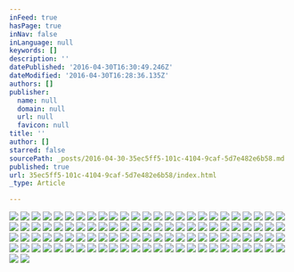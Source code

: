 ```yaml
---
inFeed: true
hasPage: true
inNav: false
inLanguage: null
keywords: []
description: ''
datePublished: '2016-04-30T16:30:49.246Z'
dateModified: '2016-04-30T16:28:36.135Z'
authors: []
publisher:
  name: null
  domain: null
  url: null
  favicon: null
title: ''
author: []
starred: false
sourcePath: _posts/2016-04-30-35ec5ff5-101c-4104-9caf-5d7e482e6b58.md
published: true
url: 35ec5ff5-101c-4104-9caf-5d7e482e6b58/index.html
_type: Article

---
```

![](https://the-grid-user-content.s3-us-west-2.amazonaws.com/fef168e2-ce46-4fa7-b97b-897266a2dcf0.jpg)
![](https://the-grid-user-content.s3-us-west-2.amazonaws.com/d3ffd1af-da94-4205-8c46-065b6c47dd6f.jpg)
![](https://the-grid-user-content.s3-us-west-2.amazonaws.com/7524df3f-fc3d-4f4b-bc58-8b5aa63a5019.jpg)
![](https://the-grid-user-content.s3-us-west-2.amazonaws.com/cbab4def-5f67-417d-9152-3d9406de57f9.jpg)
![](https://the-grid-user-content.s3-us-west-2.amazonaws.com/1cc4e434-d0f8-4a69-b69c-f3cb5b4c3ef3.jpg)
![](https://the-grid-user-content.s3-us-west-2.amazonaws.com/56c7750c-661d-4322-9614-1d52a796022a.jpg)
![](https://the-grid-user-content.s3-us-west-2.amazonaws.com/d4e8ed0a-923e-4c9a-b395-72da2f222321.jpg)
![](https://the-grid-user-content.s3-us-west-2.amazonaws.com/a9887a35-52c6-41e8-a825-68114620fdd9.jpg)
![](https://the-grid-user-content.s3-us-west-2.amazonaws.com/d663ba69-0429-4d0b-bfaf-2edba99a2eee.jpg)
![](https://the-grid-user-content.s3-us-west-2.amazonaws.com/506fcfa6-61cb-4142-8216-0bc812a323ca.jpg)
![](https://the-grid-user-content.s3-us-west-2.amazonaws.com/9e53753a-8341-4ca2-969b-f746f295d391.jpg)
![](https://the-grid-user-content.s3-us-west-2.amazonaws.com/7b2e1023-1b48-4ca2-a3e2-b3edf7d5dfbb.jpg)
![](https://the-grid-user-content.s3-us-west-2.amazonaws.com/82d98767-93f6-4fa2-8383-84f358d0395f.jpg)
![](https://the-grid-user-content.s3-us-west-2.amazonaws.com/c16d8836-13c8-40c7-9364-3fc88e9cb92a.jpg)
![](https://the-grid-user-content.s3-us-west-2.amazonaws.com/5898f8b3-1f58-438f-8e70-1cd39eba02b5.jpg)
![](https://the-grid-user-content.s3-us-west-2.amazonaws.com/31d467de-b45b-499d-bcd4-e486ad21e681.jpg)
![](https://the-grid-user-content.s3-us-west-2.amazonaws.com/4dd80c6b-a016-42d4-8b62-2f27bca5aeb2.jpg)
![](https://the-grid-user-content.s3-us-west-2.amazonaws.com/2ecce21e-5485-41e5-b4b4-89ff95e6d98d.jpg)
![](https://the-grid-user-content.s3-us-west-2.amazonaws.com/9166a151-642f-46bc-ae03-4f2aa35436c3.jpg)
![](https://the-grid-user-content.s3-us-west-2.amazonaws.com/bf5ea3ba-8908-4d0a-89dd-106cd5ae2ca7.jpg)
![](https://the-grid-user-content.s3-us-west-2.amazonaws.com/ad0fca6a-f5a3-4d32-a049-5ef6ef04cfab.jpg)
![](https://the-grid-user-content.s3-us-west-2.amazonaws.com/873a3103-6b26-4162-9b05-5c6baa287e8f.jpg)
![](https://the-grid-user-content.s3-us-west-2.amazonaws.com/21e4d2f8-d5d1-4018-a9b4-d1ab7848c553.jpg)
![](https://the-grid-user-content.s3-us-west-2.amazonaws.com/55dc23f1-8b74-4cf2-84e1-0c1f171ca5af.jpg)
![](https://the-grid-user-content.s3-us-west-2.amazonaws.com/7207f847-66a2-4087-b897-c236cabc0085.jpg)
![](https://the-grid-user-content.s3-us-west-2.amazonaws.com/70240c87-58a2-4a55-a246-efc478285ebf.jpg)
![](https://the-grid-user-content.s3-us-west-2.amazonaws.com/0a9e622e-c6c3-4a94-8651-21387be20cc0.jpg)
![](https://the-grid-user-content.s3-us-west-2.amazonaws.com/8b654d5d-2b25-40c9-a905-0d637c499d64.jpg)
![](https://the-grid-user-content.s3-us-west-2.amazonaws.com/e5494df7-674c-4d3c-9e48-965db81ff4bc.jpg)
![](https://the-grid-user-content.s3-us-west-2.amazonaws.com/41671502-593c-44fc-a118-c6e5f3c48188.jpg)
![](https://the-grid-user-content.s3-us-west-2.amazonaws.com/9a5b702b-aa7d-46e9-8755-967af5d48343.jpg)
![](https://the-grid-user-content.s3-us-west-2.amazonaws.com/931a9867-b9a6-4569-8420-2e84b4ec9d7a.jpg)
![](https://the-grid-user-content.s3-us-west-2.amazonaws.com/c097c9c9-872a-44ba-a739-bfbdcc246a44.jpg)
![](https://the-grid-user-content.s3-us-west-2.amazonaws.com/584f8227-4d33-4655-bdbb-612b7b8d86a6.jpg)
![](https://the-grid-user-content.s3-us-west-2.amazonaws.com/d325e2a2-ca19-4692-b6b9-ad4efb1b125a.jpg)
![](https://the-grid-user-content.s3-us-west-2.amazonaws.com/2f51a5b5-7aef-439e-a66c-bad7578df03f.jpg)
![](https://the-grid-user-content.s3-us-west-2.amazonaws.com/b55092b9-d876-441d-b9bf-e2797315768d.jpg)
![](https://the-grid-user-content.s3-us-west-2.amazonaws.com/554b2d08-cb90-4d79-8b4c-e4bb488c916d.jpg)
![](https://the-grid-user-content.s3-us-west-2.amazonaws.com/68c6d4d0-0864-4e1a-b7a9-c445fe6a9f36.jpg)
![](https://the-grid-user-content.s3-us-west-2.amazonaws.com/fea48b74-06af-46fe-a57f-e930d586b3f5.jpg)
![](https://the-grid-user-content.s3-us-west-2.amazonaws.com/ca909170-f7a5-4a7e-bff8-c0f803bad9fa.jpg)
![](https://the-grid-user-content.s3-us-west-2.amazonaws.com/8a2cdc9a-19f8-4619-98c4-491237908dbd.jpg)
![](https://the-grid-user-content.s3-us-west-2.amazonaws.com/427f6cdd-8cf4-433b-9306-5076fab8bc45.jpg)
![](https://the-grid-user-content.s3-us-west-2.amazonaws.com/9e7a7f77-ed9d-4e83-a514-e8a15bf0413b.jpg)
![](https://the-grid-user-content.s3-us-west-2.amazonaws.com/828ad9d1-5334-46b0-98db-5a3b3271bdee.jpg)
![](https://the-grid-user-content.s3-us-west-2.amazonaws.com/74777be1-fdd5-4fb2-8bdd-b27fa81aba84.jpg)
![](https://the-grid-user-content.s3-us-west-2.amazonaws.com/55f98260-3c1c-401a-9541-326b81b96b32.jpg)
![](https://the-grid-user-content.s3-us-west-2.amazonaws.com/6aae6edf-ff5e-47fb-a40e-a82a94bf7271.jpg)
![](https://the-grid-user-content.s3-us-west-2.amazonaws.com/e076d3cf-4d4e-4cdc-b01e-03f1dfda2247.jpg)
![](https://the-grid-user-content.s3-us-west-2.amazonaws.com/34c7401b-48c0-4298-aca1-da833f074371.jpg)
![](https://the-grid-user-content.s3-us-west-2.amazonaws.com/138424ab-5154-457d-a075-f12b23541f07.jpg)
![](https://the-grid-user-content.s3-us-west-2.amazonaws.com/2a65ad9e-fcfd-416e-8c66-ed9f92be98e2.jpg)
![](https://the-grid-user-content.s3-us-west-2.amazonaws.com/e3f1dfae-0c85-4121-8f44-54fcd032686b.jpg)
![](https://the-grid-user-content.s3-us-west-2.amazonaws.com/f702de20-c34c-4d1e-b692-6fcafc54a752.jpg)
![](https://the-grid-user-content.s3-us-west-2.amazonaws.com/c37eb064-4015-4e51-ad22-6324a7886435.jpg)
![](https://the-grid-user-content.s3-us-west-2.amazonaws.com/882fb3bc-a911-4f30-ac61-ebb954910c10.jpg)
![](https://the-grid-user-content.s3-us-west-2.amazonaws.com/2f21d5a3-6919-4129-b991-b2feedb60cf1.jpg)
![](https://the-grid-user-content.s3-us-west-2.amazonaws.com/cae34024-c916-4756-94e9-0a3aa8a9c821.jpg)
![](https://the-grid-user-content.s3-us-west-2.amazonaws.com/0d36f7b0-30a0-4c16-933a-88fcfcf0a65f.jpg)
![](https://the-grid-user-content.s3-us-west-2.amazonaws.com/164419c6-e4fe-47d0-bbbd-9f302765711d.jpg)
![](https://the-grid-user-content.s3-us-west-2.amazonaws.com/171c0d79-f262-4e44-b97a-a8ca20841c7f.jpg)
![](https://the-grid-user-content.s3-us-west-2.amazonaws.com/fa5dff0e-f242-42aa-9ff6-0b021f4b4858.jpg)
![](https://the-grid-user-content.s3-us-west-2.amazonaws.com/6605bfb4-ca30-40bb-80cf-1abb90bdacf0.jpg)
![](https://the-grid-user-content.s3-us-west-2.amazonaws.com/987d9c88-f529-447a-b0c2-60be41903e89.jpg)
![](https://the-grid-user-content.s3-us-west-2.amazonaws.com/2e6c3d98-0f00-44a5-9b44-07fc6244a915.jpg)
![](https://the-grid-user-content.s3-us-west-2.amazonaws.com/6964be54-7651-4540-9c25-08a47d15f4b5.jpg)
![](https://the-grid-user-content.s3-us-west-2.amazonaws.com/2366ab27-535c-407e-9781-a9c3b72d7b63.jpg)
![](https://the-grid-user-content.s3-us-west-2.amazonaws.com/48a47eab-1c97-457a-b2fa-1ba847cae645.jpg)
![](https://the-grid-user-content.s3-us-west-2.amazonaws.com/7b6bb2d6-5889-4edd-b7e6-b094c36e4b47.jpg)
![](https://the-grid-user-content.s3-us-west-2.amazonaws.com/576d442d-bc28-4012-ad9d-9375e3a60c69.jpg)
![](https://the-grid-user-content.s3-us-west-2.amazonaws.com/3dba8755-fece-4283-acde-45b659ccb057.jpg)
![](https://the-grid-user-content.s3-us-west-2.amazonaws.com/06ce6fdd-acac-4a35-8f98-bacec1e7d0ac.jpg)
![](https://the-grid-user-content.s3-us-west-2.amazonaws.com/32e74f87-6823-425c-85cc-a3c9de70ca30.jpg)
![](https://the-grid-user-content.s3-us-west-2.amazonaws.com/f3cb4f74-3004-4869-98db-65d4d533bc3c.jpg)
![](https://the-grid-user-content.s3-us-west-2.amazonaws.com/ca1faab5-35b5-4b4b-9d65-477a794a4a45.jpg)
![](https://the-grid-user-content.s3-us-west-2.amazonaws.com/013dc1c6-ddc0-4262-af68-9061f70337eb.jpg)
![](https://the-grid-user-content.s3-us-west-2.amazonaws.com/e352c403-35f9-40a8-9d0f-59bbc3dcc83d.jpg)
![](https://the-grid-user-content.s3-us-west-2.amazonaws.com/13b78e25-d02e-4f79-8d28-5e87cf0f3679.jpg)
![](https://the-grid-user-content.s3-us-west-2.amazonaws.com/bfd903c9-8eb2-435b-be1b-e983e6d84244.jpg)
![](https://the-grid-user-content.s3-us-west-2.amazonaws.com/26f5119a-5261-42fe-9b97-f47fc559fadc.jpg)
![](https://the-grid-user-content.s3-us-west-2.amazonaws.com/5e81eba3-2579-4c42-b70a-5fb2c776d122.jpg)
![](https://the-grid-user-content.s3-us-west-2.amazonaws.com/f92b78ac-d827-438f-9114-ed112564d80e.jpg)
![](https://the-grid-user-content.s3-us-west-2.amazonaws.com/80049a71-1690-4769-a15c-5f1f30c5ec9f.jpg)
![](https://the-grid-user-content.s3-us-west-2.amazonaws.com/144f911d-d63c-452d-9fe3-82f521996898.jpg)
![](https://the-grid-user-content.s3-us-west-2.amazonaws.com/c2c500ba-8789-45e3-b8cb-fdba5f6057c3.jpg)
![](https://the-grid-user-content.s3-us-west-2.amazonaws.com/944cf915-2684-4d34-b8bf-1b539865c80a.jpg)
![](https://the-grid-user-content.s3-us-west-2.amazonaws.com/b3acf238-2897-46b6-9009-55d054db5bac.jpg)
![](https://the-grid-user-content.s3-us-west-2.amazonaws.com/e32f1f98-322a-4875-8131-53897bd2c2bf.jpg)
![](https://the-grid-user-content.s3-us-west-2.amazonaws.com/4809ebae-f565-47cf-a303-0fa02b8346f2.jpg)
![](https://the-grid-user-content.s3-us-west-2.amazonaws.com/acdf0736-d407-4cb5-95bd-d1af5c63c8eb.jpg)
![](https://the-grid-user-content.s3-us-west-2.amazonaws.com/edef6c7e-e2f1-43fe-8127-a8f2d484d506.jpg)
![](https://the-grid-user-content.s3-us-west-2.amazonaws.com/3e2e9ea6-a129-42dd-addf-830ac0f4311c.jpg)
![](https://the-grid-user-content.s3-us-west-2.amazonaws.com/7dd1c883-75c6-4ef8-ace4-238a58a2704d.jpg)
![](https://the-grid-user-content.s3-us-west-2.amazonaws.com/0836dbc7-2291-470e-bba6-098c40b58ca9.jpg)
![](https://the-grid-user-content.s3-us-west-2.amazonaws.com/87b95c96-0cbe-4e8c-a860-160040abc0b8.jpg)
![](https://the-grid-user-content.s3-us-west-2.amazonaws.com/0d4a27b5-1257-4d40-b314-81479cd899f3.jpg)
![](https://the-grid-user-content.s3-us-west-2.amazonaws.com/ce135e1f-024b-466d-8460-1622cb66949e.jpg)
![](https://the-grid-user-content.s3-us-west-2.amazonaws.com/a76803ed-f289-47b5-afa2-6fc5a5615c7b.jpg)
![](https://the-grid-user-content.s3-us-west-2.amazonaws.com/60fcf180-59d7-48c8-9841-74be4e3d040e.jpg)
![](https://the-grid-user-content.s3-us-west-2.amazonaws.com/bafa5276-ffc4-4906-a551-af4cb7604f8d.jpg)
![](https://the-grid-user-content.s3-us-west-2.amazonaws.com/2d9ab5c1-422a-4959-a2da-a1260fdfb0f6.jpg)
![](https://the-grid-user-content.s3-us-west-2.amazonaws.com/c9f89951-f633-456f-95a2-e743dd50ad8d.jpg)